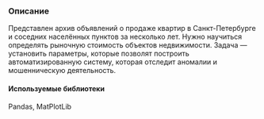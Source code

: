 ### Описание
Представлен архив объявлений о продаже квартир в Санкт-Петербурге и соседних населённых пунктов за несколько лет. 
Нужно научиться определять рыночную стоимость объектов недвижимости. 
Задача — установить параметры, которые позволят построить автоматизированную систему, которая отследит аномалии и мошенническую деятельность.

#### Используемые библиотеки
Pandas, MatPlotLib
